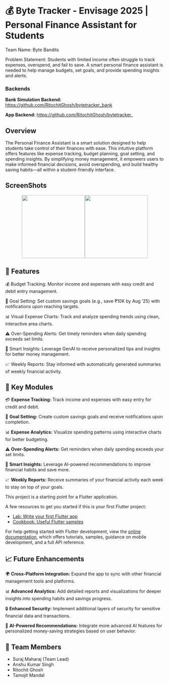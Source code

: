 # 💰 Byte Tracker - Envisage 2025 | Personal Finance Assistant for Students

Team Name: Byte Bandits

Problem Statement: Students with limited income often struggle to track expenses, overspend, and fail to save. A smart personal finance assistant is needed to help manage budgets, set goals, and provide spending insights and alerts.

### Backends 
**Bank Simulation Backend:** https://github.com/RitochitGhosh/bytetracker_bank

**App Backend:** https://github.com/RitochitGhosh/bytetracker_

## Overview
The Personal Finance Assistant is a smart solution designed to help students take control of their finances with ease. This intuitive platform offers features like expense tracking, budget planning, goal setting, and spending insights. By simplifying money management, it empowers users to make informed financial decisions, avoid overspending, and build healthy saving habits—all within a student-friendly interface.

## ScreenShots
<p align="center">
  <img src="public/dashboard.png" width="200" ><img src="public/transaction.png" width="200" >
</p>

## 🚀 Features
💰 Budget Tracking: Monitor income and expenses with easy credit and debit entry management.

🎯 Goal Setting: Set custom savings goals (e.g., save ₹10K by Aug ‘25) with notifications upon reaching targets.

📊 Visual Expense Charts: Track and analyze spending trends using clean, interactive area charts.

⚠️ Over-Spending Alerts: Get timely reminders when daily spending exceeds set limits.

🧠 Smart Insights: Leverage GenAI to receive personalized tips and insights for better money management.

📈 Weekly Reports: Stay informed with automatically generated summaries of weekly financial activity.

## 🎯 **Key Modules**

💳 **Expense Tracking:** Track income and expenses with easy entry for credit and debit.

🎯 **Goal Setting:** Create custom savings goals and receive notifications upon completion.

📊 **Expense Analytics:** Visualize spending patterns using interactive charts for better budgeting.

⚠️ **Over-Spending Alerts:** Get reminders when daily spending exceeds your set limits.

🧠 **Smart Insights:** Leverage AI-powered recommendations to improve financial habits and save more.

📈 **Weekly Reports:** Receive summaries of your financial activity each week to stay on top of your goals.




This project is a starting point for a Flutter application.

A few resources to get you started if this is your first Flutter project:

- [Lab: Write your first Flutter app](https://docs.flutter.dev/get-started/codelab)
- [Cookbook: Useful Flutter samples](https://docs.flutter.dev/cookbook)

For help getting started with Flutter development, view the
[online documentation](https://docs.flutter.dev/), which offers tutorials,
samples, guidance on mobile development, and a full API reference.

## 📈 **Future Enhancements**

🌍 **Cross-Platform Integration:** Expand the app to sync with other financial management tools and platforms.

📊 **Advanced Analytics:** Add detailed reports and visualizations for deeper insights into spending habits and savings progress.

🔒 **Enhanced Security:** Implement additional layers of security for sensitive financial data and transactions.

🤖 **AI-Powered Recommendations:** Integrate more advanced AI features for personalized money-saving strategies based on user behavior.


## 👥 Team Members
- Suraj Maharaj (Team Lead)
- Anshu Kumar Singh
- Ritochit Ghosh
- Tamojit Mandal